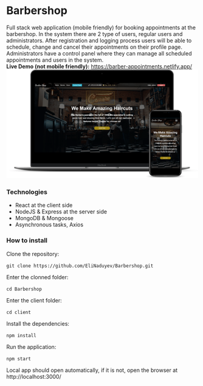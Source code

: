 # Barbershop
Full stack web application (mobile friendly) for booking appointments at the barbershop.
In the system there are 2 type of users, regular users and administrators.
After registration and logging process users will be able to schedule, change and cancel their appointments on their profile page. 
Administrators have a control panel where they can manage all scheduled appointments and users in the system.
<br/>
**Live Demo (not mobile friendly):** https://barber-appointments.netlify.app/
<img src="./readme_imge.png"/>

### Technologies
* React at the client side
* NodeJS & Express at the server side
* MongoDB & Mongoose
* Asynchronous tasks, Axios

### How to install
Clone the repository:
```
git clone https://github.com/EliNaduyev/Barbershop.git
```
Enter the clonned folder:
```
cd Barbershop
```
Enter the client folder:
```
cd client
```
Install the dependencies:
```
npm install
```
Run the application:
```
npm start
```
Local app should open automatically, if it is not, open the browser at http://localhost:3000/

